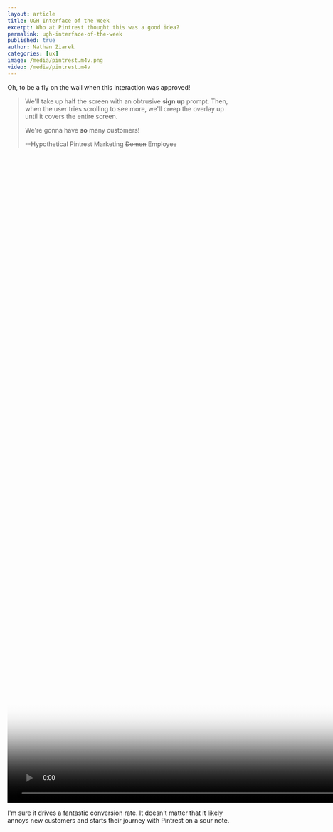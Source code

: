 ```yaml
---
layout: article
title: UGH Interface of the Week
excerpt: Who at Pintrest thought this was a good idea?
permalink: ugh-interface-of-the-week
published: true
author: Nathan Ziarek
categories: [ux]
image: /media/pintrest.m4v.png
video: /media/pintrest.m4v
---
```


Oh, to be a fly on the wall when this interaction was approved! 

> We'll take up half the screen with an obtrusive **sign up** prompt. Then, when the user tries scrolling to see more, we'll creep the overlay up until it covers the entire screen.
>
> We're gonna have **so** many customers!
>
>--Hypothetical Pintrest Marketing <strike>Demon</strike> Employee

<video poster="/media/pintrest.m4v.png" src="/media/pintrest.m4v" width="1920" height="1456" type="video/mp4" controls></video>

I'm sure it drives a fantastic conversion rate. It doesn't matter that it likely annoys new customers and starts their journey with Pintrest on a sour note.
